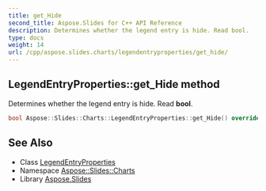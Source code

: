 ```yaml
---
title: get_Hide
second_title: Aspose.Slides for C++ API Reference
description: Determines whether the legend entry is hide. Read bool.
type: docs
weight: 14
url: /cpp/aspose.slides.charts/legendentryproperties/get_hide/
---
```

## LegendEntryProperties::get_Hide method


Determines whether the legend entry is hide. Read **bool**.

```cpp
bool Aspose::Slides::Charts::LegendEntryProperties::get_Hide() override
```

## See Also

* Class [LegendEntryProperties](../)
* Namespace [Aspose::Slides::Charts](../../)
* Library [Aspose.Slides](../../../)
